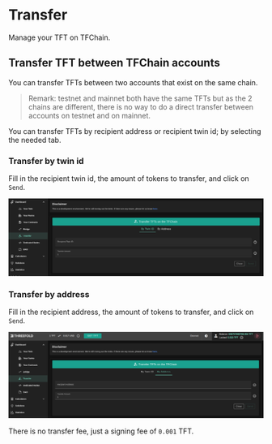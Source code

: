 # Transfer

Manage your TFT on TFChain.

## Transfer TFT between TFChain accounts

You can transfer TFTs between two accounts that exist on the same chain.

> Remark: testnet and mainnet both have the same TFTs but as the 2 chains are different, there is no way to do a direct transfer between accounts on testnet and on mainnet.

You can transfer TFTs by recipient address or recipient twin id; by selecting the needed tab.


### Transfer by twin id

Fill in the recipient twin id, the amount of tokens to transfer, and click on `Send`.

![](./img/dashboard_transfer_twin.png)

### Transfer by address

Fill in the recipient address, the amount of tokens to transfer, and click on `Send`.

![](./img/dashboard_transfer_address.png)

There is no transfer fee, just a signing fee of `0.001` TFT.
